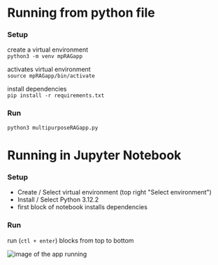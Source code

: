 # Running from python file
### Setup
create a virtual environment\
```python3 -m venv mpRAGapp```

activates virtual environment \
```source mpRAGapp/bin/activate```

install dependencies \
```pip install -r requirements.txt```

### Run
```python3 multipurposeRAGapp.py```

# Running in Jupyter Notebook
### Setup
- Create / Select virtual environment (top right "Select environment")
- Install / Select Python 3.12.2
- first block of notebook installs dependencies

### Run
run (```ctl + enter```) blocks from top to bottom

![image of the app running ](docs/running_app.png "Title")
